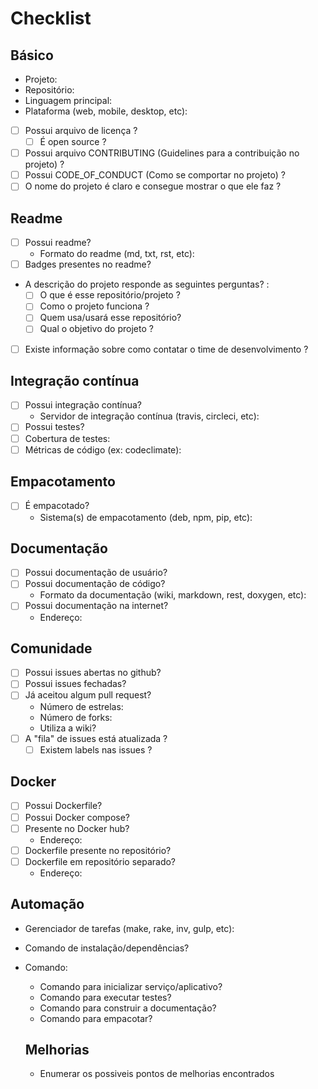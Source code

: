 # Checklist

## Básico
- Projeto:
- Repositório:
- Linguagem principal:
- Plataforma (web, mobile, desktop, etc):

- [ ] Possui arquivo de licença ?
  - [ ] É open source ?
  
- [ ] Possui arquivo CONTRIBUTING (Guidelines para a contribuição no projeto) ?
- [ ] Possui CODE_OF_CONDUCT (Como se comportar no projeto) ?
- [ ] O nome do projeto é claro e consegue mostrar o que ele faz ?

## Readme
- [ ] Possui readme?
  - Formato do readme (md, txt, rst, etc):
- [ ] Badges presentes no readme?
- A descrição do projeto responde as seguintes perguntas? :
  - [ ] O que é esse repositório/projeto ?
  - [ ] Como o projeto funciona ?
  - [ ] Quem usa/usará esse repositório?
  - [ ] Qual o objetivo do projeto ?
- [ ] Existe informação sobre como contatar o time de desenvolvimento ?

## Integração contínua
- [ ] Possui integração contínua?
    - Servidor de integração contínua (travis, circleci, etc):
- [ ] Possui testes?
- [ ] Cobertura de testes:
- [ ] Métricas de código (ex: codeclimate):

## Empacotamento
- [ ] É empacotado?
  - Sistema(s) de empacotamento (deb, npm, pip, etc):

## Documentação
- [ ] Possui documentação de usuário?
- [ ] Possui documentação de código?
  - Formato da documentação (wiki, markdown, rest, doxygen, etc):
- [ ] Possui documentação na internet?
  - Endereço:

## Comunidade
- [ ] Possui issues abertas no github?
- [ ] Possui issues fechadas?
- [ ] Já aceitou algum pull request?
  - Número de estrelas:
  - Número de forks:
  - Utiliza a wiki?
- [ ] A "fila" de issues está atualizada ?
  - [ ] Existem labels nas issues ?

## Docker
- [ ] Possui Dockerfile?
- [ ] Possui Docker compose?
- [ ] Presente no Docker hub?
  - Endereço:
- [ ] Dockerfile presente no repositório?
- [ ] Dockerfile em repositório separado?
  - Endereço:

## Automação
- Gerenciador de tarefas (make, rake, inv, gulp, etc):
- Comando de instalação/dependências?
- Comando:
  - Comando para inicializar serviço/aplicativo?
  - Comando para executar testes?
  - Comando para construir a documentação?
  - Comando para empacotar?
  
  ## Melhorias
  - Enumerar os possiveis pontos de melhorias encontrados
  
  
